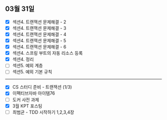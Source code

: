 ## 03월 31일

- [x] 섹션4. 트랜잭션 문제해결 - 2
- [x] 섹션4. 트랜잭션 문제해결 - 3
- [x] 섹션4. 트랜잭션 문제해결 - 4
- [x] 섹션4. 트랜잭션 문제해결 - 5
- [x] 섹션4. 트랜잭션 문제해결 - 6
- [x] 섹션4. 스프링 부트의 자동 리소스 등록
- [x] 섹션4. 정리
- [ ] 섹션5. 예외 계층
- [ ] 섹션5. 예외 기본 규칙

---

- [x] CS 스터디 준비 - 트랜잭션 (1/3)
- [x] 이펙티브자바 아이템76
- [ ] 도커 사전 과제
- [x] 3월 KPT 포스팅
- [ ] 최범균 - TDD 시작하기 1,2,3,4장
